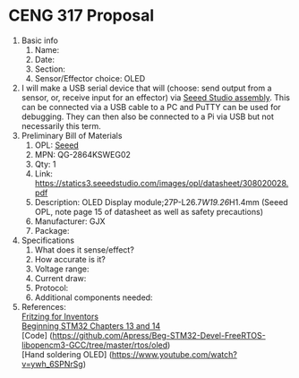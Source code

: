 # CENG 317 Proposal
1. Basic info
     1. Name: 
     2. Date: 
     3. Section:
     4. Sensor/Effector choice: OLED
2. I will make a USB serial device that will (choose: send output from a sensor, or, receive input for an effector) via [Seeed Studio assembly](https://www.seeedstudio.com/fusion_pcb.html). This can be connected via a USB cable to a PC and PuTTY can be used for debugging. They can then also be connected to a Pi via USB but not necessarily this term. 
3. Preliminary Bill of Materials
    1. OPL: [Seeed](https://www.seeedstudio.com/opl.html)
    2. MPN: QG-2864KSWEG02
	3. Qty: 1
	4. Link: https://statics3.seeedstudio.com/images/opl/datasheet/308020028.pdf
    5. Description:	OLED Display module;27P-L26.7*W19.26*H1.4mm  (Seeed OPL, note page 15 of datasheet as well as safety precautions)
	6. Manufacturer: GJX
	7. Package: 
4. Specifications
    1. What does it sense/effect?
	2. How accurate is it?
    3. Voltage range:
	4. Current draw:
	5. Protocol:
	6. Additional components needed:
5. References:    
[Fritzing for Inventors](https://learning-oreilly-com.ezproxy.humber.ca/library/view/fritzing-for-inventors/9780071844642/ch01.html#ch01)    
[Beginning STM32 Chapters 13 and 14](https://learning-oreilly-com.ezproxy.humber.ca/library/view/beginning-stm32-developing/9781484236246/html/465982_1_En_1_Chapter.xhtml)      
[Code] (https://github.com/Apress/Beg-STM32-Devel-FreeRTOS-libopencm3-GCC/tree/master/rtos/oled)     
[Hand soldering OLED]
(https://www.youtube.com/watch?v=ywh_6SPNrSg)